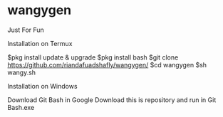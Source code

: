 # wangygen
Just For Fun

Installation on Termux 

$pkg install update & upgrade
$pkg install bash
$git clone https://github.com/riandafuadshafly/wangygen/
$cd wangygen
$sh wangy.sh

Installation on Windows 

Download Git Bash in Google
Download this is repository
and run in Git Bash.exe
